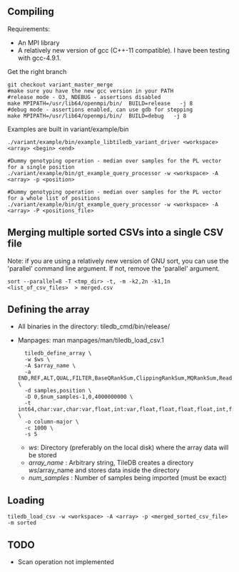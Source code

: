 ## Compiling

Requirements:
* An MPI library
* A relatively new version of gcc (C++-11 compatible). I have been testing with gcc-4.9.1.

Get the right branch

    git checkout variant_master_merge
    #make sure you have the new gcc version in your PATH
    #release mode - O3, NDEBUG - assertions disabled
    make MPIPATH=/usr/lib64/openmpi/bin/  BUILD=release   -j 8
    #debug mode - assertions enabled, can use gdb for stepping
    make MPIPATH=/usr/lib64/openmpi/bin/  BUILD=debug   -j 8

Examples are built in variant/example/bin

    ./variant/example/bin/example_libtiledb_variant_driver <workspace> <array> <begin> <end>

    #Dummy genotyping operation - median over samples for the PL vector for a single position
    ./variant/example/bin/gt_example_query_processor -w <workspace> -A <array> -p <position>

    #Dummy genotyping operation - median over samples for the PL vector for a whole list of positions
    ./variant/example/bin/gt_example_query_processor -w <workspace> -A <array> -P <positions_file>

## Merging multiple sorted CSVs into a single CSV file
Note: if you are using a relatively new version of GNU sort, you can use the 'parallel' command line argument. If not, remove the 'parallel' argument.
    
    sort --parallel=8 -T <tmp_dir> -t, -m -k2,2n -k1,1n <list_of_csv_files>  > merged.csv

## Defining the array
* All binaries in the directory: tiledb_cmd/bin/release/
* Manpages: man manpages/man/tiledb_load_csv.1 


        tiledb_define_array \
        -w $ws \
        -A $array_name \
        -a END,REF,ALT,QUAL,FILTER,BaseQRankSum,ClippingRankSum,MQRankSum,ReadPosRankSum,DP,MQ,MQ0,DP_FORMAT,MIN_DP,GQ,SB,AD,PL,GT \
        -d samples,position \
        -D 0,$num_samples-1,0,4000000000 \
        -t int64,char:var,char:var,float,int:var,float,float,float,float,int,float,int,int,int,int,int:4,int:var,int:var,int:var,int64 \
        -o column-major \
        -c 1000 \
        -s 5

  * _ws_: Directory (preferably on the local disk) where the array data will be stored
  * _array_name_ : Arbitrary string, TileDB creates a directory $ws/$array_name and stores data inside the directory
  * _num_samples_ : Number of samples being imported (must be exact)

## Loading

    tiledb_load_csv -w <workspace> -A <array> -p <merged_sorted_csv_file> -m sorted

    

## TODO
* Scan operation not implemented

